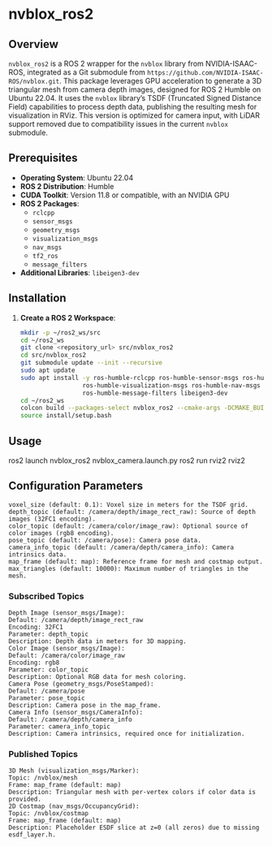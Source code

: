 # nvblox_ros2

## Overview

`nvblox_ros2` is a ROS 2 wrapper for the `nvblox` library from NVIDIA-ISAAC-ROS, integrated as a Git submodule from `https://github.com/NVIDIA-ISAAC-ROS/nvblox.git`. This package leverages GPU acceleration to generate a 3D triangular mesh from camera depth images, designed for ROS 2 Humble on Ubuntu 22.04. It uses the `nvblox` library’s TSDF (Truncated Signed Distance Field) capabilities to process depth data, publishing the resulting mesh for visualization in RViz. This version is optimized for camera input, with LiDAR support removed due to compatibility issues in the current `nvblox` submodule.

## Prerequisites

- **Operating System**: Ubuntu 22.04
- **ROS 2 Distribution**: Humble
- **CUDA Toolkit**: Version 11.8 or compatible, with an NVIDIA GPU
- **ROS 2 Packages**:
  - `rclcpp`
  - `sensor_msgs`
  - `geometry_msgs`
  - `visualization_msgs`
  - `nav_msgs`
  - `tf2_ros`
  - `message_filters`
- **Additional Libraries**: `libeigen3-dev`

## Installation

1. **Create a ROS 2 Workspace**:
   ```bash
   mkdir -p ~/ros2_ws/src
   cd ~/ros2_ws
   git clone <repository_url> src/nvblox_ros2
   cd src/nvblox_ros2
   git submodule update --init --recursive
   sudo apt update
   sudo apt install -y ros-humble-rclcpp ros-humble-sensor-msgs ros-humble-geometry-msgs \
                    ros-humble-visualization-msgs ros-humble-nav-msgs ros-humble-tf2-ros \
                    ros-humble-message-filters libeigen3-dev
   cd ~/ros2_ws
   colcon build --packages-select nvblox_ros2 --cmake-args -DCMAKE_BUILD_TYPE=Release
   source install/setup.bash
   ```
## Usage

   ros2 launch nvblox_ros2 nvblox_camera.launch.py
   ros2 run rviz2 rviz2
   
## Configuration Parameters
```
voxel_size (default: 0.1): Voxel size in meters for the TSDF grid.
depth_topic (default: /camera/depth/image_rect_raw): Source of depth images (32FC1 encoding).
color_topic (default: /camera/color/image_raw): Optional source of color images (rgb8 encoding).
pose_topic (default: /camera/pose): Camera pose data.
camera_info_topic (default: /camera/depth/camera_info): Camera intrinsics data.
map_frame (default: map): Reference frame for mesh and costmap output.
max_triangles (default: 10000): Maximum number of triangles in the mesh.
```

### Subscribed Topics
```
Depth Image (sensor_msgs/Image):
Default: /camera/depth/image_rect_raw
Encoding: 32FC1
Parameter: depth_topic
Description: Depth data in meters for 3D mapping.
Color Image (sensor_msgs/Image):
Default: /camera/color/image_raw
Encoding: rgb8
Parameter: color_topic
Description: Optional RGB data for mesh coloring.
Camera Pose (geometry_msgs/PoseStamped):
Default: /camera/pose
Parameter: pose_topic
Description: Camera pose in the map_frame.
Camera Info (sensor_msgs/CameraInfo):
Default: /camera/depth/camera_info
Parameter: camera_info_topic
Description: Camera intrinsics, required once for initialization.
```
### Published Topics
```
3D Mesh (visualization_msgs/Marker):
Topic: /nvblox/mesh
Frame: map_frame (default: map)
Description: Triangular mesh with per-vertex colors if color data is provided.
2D Costmap (nav_msgs/OccupancyGrid):
Topic: /nvblox/costmap
Frame: map_frame (default: map)
Description: Placeholder ESDF slice at z=0 (all zeros) due to missing esdf_layer.h.
```

